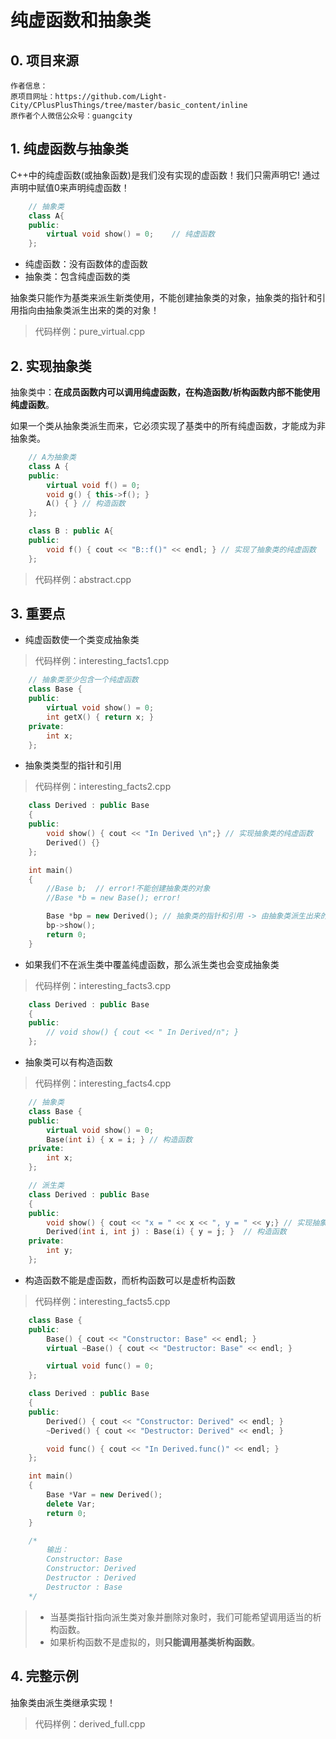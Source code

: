 # 纯虚函数和抽象类

## 0. 项目来源

    作者信息：
    原项目网址：https://github.com/Light-City/CPlusPlusThings/tree/master/basic_content/inline
    原作者个人微信公众号：guangcity

## 1. 纯虚函数与抽象类

C++中的纯虚函数(或抽象函数)是我们没有实现的虚函数！我们只需声明它! 通过声明中赋值0来声明纯虚函数！

```C++
    // 抽象类
    class A{
    public:
        virtual void show() = 0;    // 纯虚函数
    };
```

- 纯虚函数：没有函数体的虚函数
- 抽象类：包含纯虚函数的类

抽象类只能作为基类来派生新类使用，不能创建抽象类的对象，抽象类的指针和引用指向由抽象类派生出来的类的对象！
> 代码样例：pure_virtual.cpp

## 2. 实现抽象类

抽象类中：**在成员函数内可以调用纯虚函数，在构造函数/析构函数内部不能使用纯虚函数**。

如果一个类从抽象类派生而来，它必须实现了基类中的所有纯虚函数，才能成为非抽象类。

```C++
    // A为抽象类
    class A {
    public:
        virtual void f() = 0;
        void g() { this->f(); }
        A() { } // 构造函数
    };

    class B : public A{
    public:
        void f() { cout << "B::f()" << endl; } // 实现了抽象类的纯虚函数
    };
```

> 代码样例：abstract.cpp

## 3. 重要点

- 纯虚函数使一个类变成抽象类

> 代码样例：interesting_facts1.cpp

```C++
    // 抽象类至少包含一个纯虚函数
    class Base {
    public:
        virtual void show() = 0;
        int getX() { return x; }
    private:
        int x;
    };
```

- 抽象类类型的指针和引用

> 代码样例：interesting_facts2.cpp

```C++
    class Derived : public Base
    {
    public:
        void show() { cout << "In Derived \n";} // 实现抽象类的纯虚函数
        Derived() {}
    };

    int main()
    {
        //Base b;  // error!不能创建抽象类的对象
        //Base *b = new Base(); error!

        Base *bp = new Derived(); // 抽象类的指针和引用 -> 由抽象类派生出来的类的对象
        bp->show();
        return 0;
    }
```

- 如果我们不在派生类中覆盖纯虚函数，那么派生类也会变成抽象类

> 代码样例：interesting_facts3.cpp

```C++
    class Derived : public Base
    {
    public:
        // void show() { cout << " In Derived/n"; }
    };
```

- 抽象类可以有构造函数

> 代码样例：interesting_facts4.cpp

```C++
    // 抽象类
    class Base {
    public:
        virtual void show() = 0;
        Base(int i) { x = i; } // 构造函数
    private:
        int x;
    };

    // 派生类
    class Derived : public Base
    {
    public:
        void show() { cout << "x = " << x << ", y = " << y;} // 实现抽象类的纯虚函数
        Derived(int i, int j) : Base(i) { y = j; }  // 构造函数
    private:
        int y;
    };
```

- 构造函数不能是虚函数，而析构函数可以是虚析构函数

> 代码样例：interesting_facts5.cpp

```C++
    class Base {
    public:
        Base() { cout << "Constructor: Base" << endl; }
        virtual ~Base() { cout << "Destructor: Base" << endl; }

        virtual void func() = 0;
    };

    class Derived : public Base
    {
    public:
        Derived() { cout << "Constructor: Derived" << endl; }
        ~Derived() { cout << "Destructor: Derived" << endl; }

        void func() { cout << "In Derived.func()" << endl; }
    };

    int main()
    {
        Base *Var = new Derived();
        delete Var;
        return 0;
    }

    /*
        输出：
        Constructor: Base
        Constructor: Derived
        Destructor : Derived
        Destructor : Base
    */
```

> - 当基类指针指向派生类对象并删除对象时，我们可能希望调用适当的析构函数。
> - 如果析构函数不是虚拟的，则**只能调用基类析构函数**。

## 4. 完整示例

抽象类由派生类继承实现！

> 代码样例：derived_full.cpp